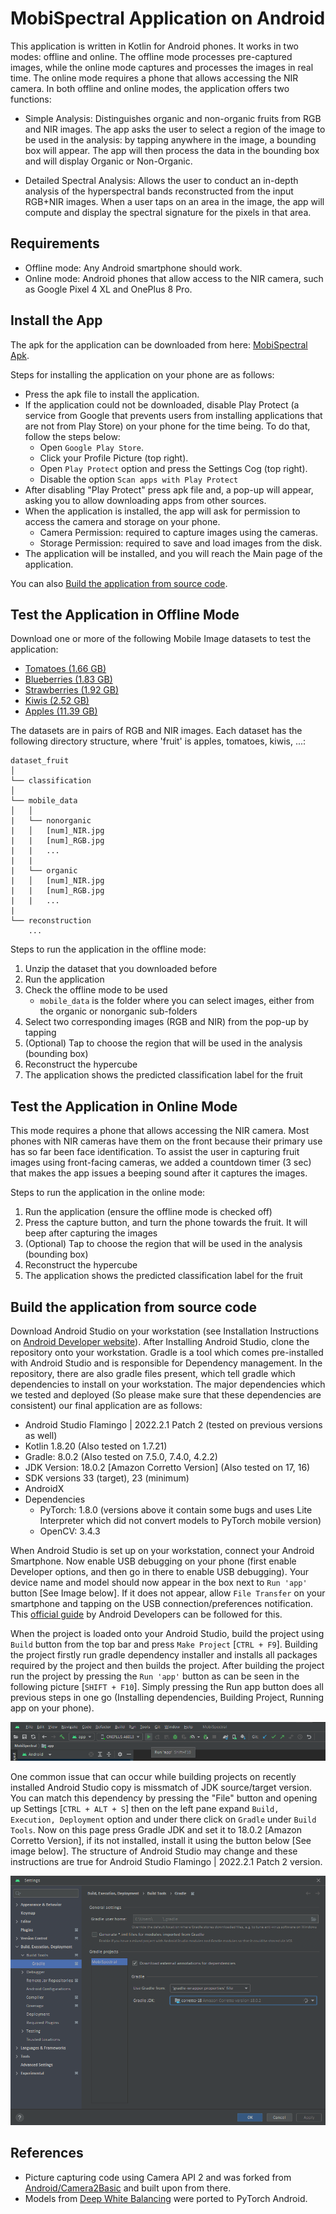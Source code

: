 # MobiSpectral Application on Android
This application is written in Kotlin for Android phones. It works in two modes: offline and online. The offline mode processes pre-captured images, while the online mode captures and processes the images in real time. The online mode requires a phone that allows accessing the NIR camera. In both offline and online modes, the application offers two functions: 

- Simple Analysis: Distinguishes organic and non-organic fruits from RGB and NIR images.  The app asks the user to select a region of the image to be used in the analysis: by tapping anywhere in the image, a bounding box will appear. The app will then process the data in the bounding box and will display Organic or Non-Organic.

- Detailed Spectral Analysis: Allows the user to conduct an in-depth analysis of the hyperspectral bands reconstructed from the input RGB+NIR images. When a user taps on an area in the image, the app will compute and display the spectral signature for the pixels in that area. 

## Requirements 
- Offline mode: Any Android smartphone should work. 
- Online mode: Android phones that allow access to the  NIR camera, such as Google Pixel 4 XL and OnePlus 8 Pro.

## Install the App
The apk for the application can be downloaded from here: [MobiSpectral Apk](https://drive.google.com/file/d/18bQZj7JiFfU4paXye6SbOPJlbtXJHpEB/view?usp=sharing "MobiSpectral Android Application"). 

Steps for installing the application on your phone are as follows:

- Press the apk file to install the application.
- If the application could not be downloaded, disable Play Protect (a service from Google that prevents users from installing applications that are not from Play Store) on your phone for the time being. To do that, follow the steps below:
	- Open `Google Play Store`.
	- Click your Profile Picture (top right).
	- Open `Play Protect` option and press the Settings Cog (top right).
	- Disable the option `Scan apps with Play Protect`
- After disabling "Play Protect" press apk file and, a pop-up will appear, asking you to allow downloading apps from other sources.  
- When the application is installed, the app will ask for permission to access the camera and storage on your phone.
	- Camera Permission: required to capture images using the cameras.
	- Storage Permission: required to save and load images from the disk.
- The application will be installed, and you will reach the Main page of the application.

You can also [Build the application from source code](#build_the_application_from_source_code).


## Test the Application in Offline Mode
Download one or more of the following Mobile Image datasets to test the application:

- [Tomatoes (1.66 GB)](https://drive.google.com/file/d/1WbQpNG6GFtvjijb9g27n8QE_yDip8tGH/view?usp=drive_link "Tomatoes Test Dataset")
- [Blueberries (1.83 GB)](https://drive.google.com/file/d/1jYHs0Q9rnsx58IaHoR0wSvS4Ep0l7IUO/view?usp=drive_link "Blueberries Test Dataset")
- [Strawberries (1.92 GB)](https://drive.google.com/file/d/1taaiWVIwjy8PtiuxdxNvr2CTWkuhv_Q4/view?usp=drive_link "Strawberries Test Dataset")
- [Kiwis (2.52 GB)](https://drive.google.com/file/d/16B9Jnwgo9Xev4db3ROqvL8_64vAr3l-H/view?usp=drive_link "Kiwis Test Dataset")
- [Apples (11.39 GB)](https://drive.google.com/file/d/1WtogFi1ahG5ejzpcp0GcUs64MEuQDJjT/view?usp=drive_link "Apples Test Dataset")

The datasets are in pairs of RGB and NIR images. Each dataset has the following directory structure, where \'fruit\' is apples, tomatoes, kiwis, ...:
```
dataset_fruit
│
└── classification
│
└── mobile_data
│	│
|	└── nonorganic
|	│	[num]_NIR.jpg
|	|	[num]_RGB.jpg
|	|	...
|	|
|	└── organic
|	│	[num]_NIR.jpg
|	|	[num]_RGB.jpg
|	|	...
|
└── reconstruction
	...
```

Steps to run the application in the offline mode:
1. Unzip the dataset that you downloaded before
2. Run the application
3. Check the offline mode to be used
	- `mobile_data` is the folder where you can select images, either from the organic or nonorganic sub-folders
4. Select two corresponding images (RGB and NIR) from the pop-up by tapping
5. (Optional) Tap to choose the region that will be used in the analysis (bounding box)
6. Reconstruct the hypercube
7. The application shows the predicted classification label for the fruit

<!-- ![Screenshots in a table]() -->


## Test the Application in Online Mode
This mode requires a phone that allows accessing the NIR camera. Most phones with NIR cameras have them on the front because their primary use has so far been face identification. To assist the user in capturing fruit images using front-facing cameras, we added a countdown timer (3 sec) that makes the app issues a beeping sound after it captures the images.  

Steps to run the application in the online mode:
1. Run the application (ensure the offline mode is checked off) 
2. Press the capture button, and turn the phone towards the fruit. It will beep after capturing the images
4. (Optional) Tap to choose the region that will be used in the analysis (bounding box)
6. Reconstruct the hypercube
7. The application shows the predicted classification label for the fruit

<!-- ![Screenshots in a table]() -->

<!-- ## Pipeline

1. Image Capturing: RGB followed by NIR.
3. Image Alignment: Aligning the two images captured.
4. Deep White Balancing: Android ported models from [[Deep White Balance](https://github.com/mahmoudnafifi/Deep_White_Balance), [Models](https://github.com/mahmoudnafifi/Deep_White_Balance/tree/master/PyTorch/models)].
5. Patch Selection: Selecting the part of image we want to use.
6. Hyperspectral Reconstruction: RGB+NIR -> Hypercube.
7. Classification: based on 1-D signatures selection. -->


## Build the application from source code
Download Android Studio on your workstation (see Installation Instructions on [Android Developer website](https://developer.android.com/studio)). After Installing Android Studio, clone the repository onto your workstation. Gradle is a tool which comes pre-installed with Android Studio and is responsible for Dependency management. In the repository, there are also gradle files present, which tell gradle which dependencies to install on your workstation. The major dependencies which we tested and deployed (So please make sure that these dependencies are consistent) our final application are as follows:

- Android Studio Flamingo | 2022.2.1 Patch 2 (tested on previous versions as well)
- Kotlin 1.8.20 (Also tested on 1.7.21)
- Gradle: 8.0.2 (Also tested on 7.5.0, 7.4.0, 4.2.2)
- JDK Version: 18.0.2 [Amazon Corretto Version] (Also tested on 17, 16)
- SDK versions 33 (target), 23 (minimum)
- AndroidX
- Dependencies
	- PyTorch: 1.8.0 (versions above it contain some bugs and uses Lite Interpreter which did not convert models to PyTorch mobile version)
	- OpenCV: 3.4.3

When Android Studio is set up on your workstation, connect your Android Smartphone. Now enable USB debugging on your phone (first enable Developer options, and then go in there to enable USB debugging). Your device name and model should now appear in the box next to `Run 'app'` button [See Image below]. If it does not appear, allow `File Transfer` on your smartphone and tapping on the USB connection/preferences notification. This [official guide](https://developer.android.com/studio/run/device "Guide to connect your phone to your PC") by Android Developers can be followed for this.

When the project is loaded onto your Android Studio, build the project using `Build` button from the top bar and press `Make Project` [`CTRL + F9`]. Building the project firstly run gradle dependency installer and installs all packages required by the project and then builds the project. After building the project run the project by pressing the `Run 'app'` button as can be seen in the following picture [`SHIFT + F10`]. Simply pressing the Run app button does all previous steps in one go (Installing dependencies, Building Project, Running app on your phone).

![Run Project](images/RunApp.png)

One common issue that can occur while building projects on recently installed Android Studio copy is missmatch of JDK source/target version. You can match this dependency by pressing the "File" button and opening up Settings [`CTRL + ALT + S`] then on the left pane expand `Build, Execution, Deployment` option and under there click on `Gradle` under `Build Tools`. Now on this page press Gradle JDK and set it to 18.0.2 [Amazon Corretto Version], if its not installed, install it using the button below [See image below]. The structure of Android Studio may change and these instructions are true for Android Studio Flamingo | 2022.2.1 Patch 2 version.

![Gradle JDK Version](images/JDKVersion.png)

## References
- Picture capturing code using Camera API 2 and was forked from [Android/Camera2Basic](https://github.com/android/camera-samples/tree/main/Camera2Basic) and built upon from there.
- Models from [Deep White Balancing](https://github.com/mahmoudnafifi/Deep_White_Balance) were ported to PyTorch Android.

